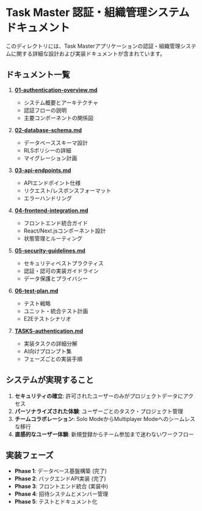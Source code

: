 # Task Master 認証・組織管理システム ドキュメント

このディレクトリには、Task Masterアプリケーションの認証・組織管理システムに関する詳細な設計および実装ドキュメントが含まれています。

## ドキュメント一覧

1. **[01-authentication-overview.md](./01-authentication-overview.md)**
   - システム概要とアーキテクチャ
   - 認証フローの説明
   - 主要コンポーネントの関係図

2. **[02-database-schema.md](./02-database-schema.md)**
   - データベーススキーマ設計
   - RLSポリシーの詳細
   - マイグレーション計画

3. **[03-api-endpoints.md](./03-api-endpoints.md)**
   - APIエンドポイント仕様
   - リクエスト/レスポンスフォーマット
   - エラーハンドリング

4. **[04-frontend-integration.md](./04-frontend-integration.md)**
   - フロントエンド統合ガイド
   - React/Next.jsコンポーネント設計
   - 状態管理とルーティング

5. **[05-security-guidelines.md](./05-security-guidelines.md)**
   - セキュリティベストプラクティス
   - 認証・認可の実装ガイドライン
   - データ保護とプライバシー

6. **[06-test-plan.md](./06-test-plan.md)**
   - テスト戦略
   - ユニット・統合テスト計画
   - E2Eテストシナリオ

7. **[TASKS-authentication.md](./TASKS-authentication.md)**
   - 実装タスクの詳細分解
   - AI向けプロンプト集
   - フェーズごとの実装手順

## システムが実現すること

1. **セキュリティの確立**: 許可されたユーザーのみがプロジェクトデータにアクセス
2. **パーソナライズされた体験**: ユーザーごとのタスク・プロジェクト管理
3. **チームコラボレーション**: Solo ModeからMultiplayer Modeへのシームレスな移行
4. **直感的なユーザー体験**: 新規登録からチーム参加まで迷わないワークフロー

## 実装フェーズ

- **Phase 1**: データベース基盤構築 (完了)
- **Phase 2**: バックエンドAPI実装 (完了)
- **Phase 3**: フロントエンド統合 (実装中)
- **Phase 4**: 招待システムとメンバー管理
- **Phase 5**: テストとドキュメント化